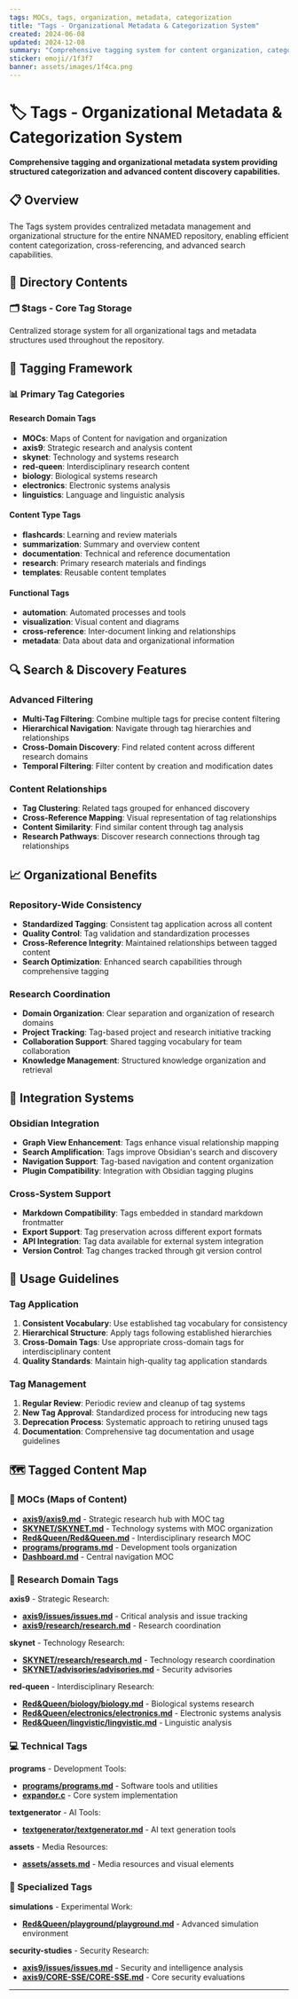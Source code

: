 ```yaml
---
tags: MOCs, tags, organization, metadata, categorization
title: "Tags - Organizational Metadata & Categorization System"
created: 2024-06-08
updated: 2024-12-08
summary: "Comprehensive tagging system for content organization, categorization, and cross-referencing"
sticker: emoji//1f3f7
banner: assets/images/1f4ca.png
---
```


# 🏷️ Tags - Organizational Metadata & Categorization System

**Comprehensive tagging and organizational metadata system providing structured categorization and advanced content discovery capabilities.**

## 📋 Overview

The Tags system provides centralized metadata management and organizational structure for the entire NNAMED repository, enabling efficient content categorization, cross-referencing, and advanced search capabilities.

## 📂 Directory Contents

### 🗂️ **$tags** - Core Tag Storage
Centralized storage system for all organizational tags and metadata structures used throughout the repository.

## 🎯 Tagging Framework

### 📊 Primary Tag Categories

#### Research Domain Tags
- **MOCs**: Maps of Content for navigation and organization
- **axis9**: Strategic research and analysis content
- **skynet**: Technology and systems research
- **red-queen**: Interdisciplinary research content
- **biology**: Biological systems research
- **electronics**: Electronic systems analysis
- **linguistics**: Language and linguistic analysis

#### Content Type Tags
- **flashcards**: Learning and review materials
- **summarization**: Summary and overview content
- **documentation**: Technical and reference documentation
- **research**: Primary research materials and findings
- **templates**: Reusable content templates

#### Functional Tags
- **automation**: Automated processes and tools
- **visualization**: Visual content and diagrams
- **cross-reference**: Inter-document linking and relationships
- **metadata**: Data about data and organizational information

## 🔍 Search & Discovery Features

### Advanced Filtering
- **Multi-Tag Filtering**: Combine multiple tags for precise content filtering
- **Hierarchical Navigation**: Navigate through tag hierarchies and relationships
- **Cross-Domain Discovery**: Find related content across different research domains
- **Temporal Filtering**: Filter content by creation and modification dates

### Content Relationships
- **Tag Clustering**: Related tags grouped for enhanced discovery
- **Cross-Reference Mapping**: Visual representation of tag relationships
- **Content Similarity**: Find similar content through tag analysis
- **Research Pathways**: Discover research connections through tag relationships

## 📈 Organizational Benefits

### Repository-Wide Consistency
- **Standardized Tagging**: Consistent tag application across all content
- **Quality Control**: Tag validation and standardization processes
- **Cross-Reference Integrity**: Maintained relationships between tagged content
- **Search Optimization**: Enhanced search capabilities through comprehensive tagging

### Research Coordination
- **Domain Organization**: Clear separation and organization of research domains
- **Project Tracking**: Tag-based project and research initiative tracking
- **Collaboration Support**: Shared tagging vocabulary for team collaboration
- **Knowledge Management**: Structured knowledge organization and retrieval

## 🔗 Integration Systems

### Obsidian Integration
- **Graph View Enhancement**: Tags enhance visual relationship mapping
- **Search Amplification**: Tags improve Obsidian's search and discovery
- **Navigation Support**: Tag-based navigation and content organization
- **Plugin Compatibility**: Integration with Obsidian tagging plugins

### Cross-System Support
- **Markdown Compatibility**: Tags embedded in standard markdown frontmatter
- **Export Support**: Tag preservation across different export formats
- **API Integration**: Tag data available for external system integration
- **Version Control**: Tag changes tracked through git version control

## 🚀 Usage Guidelines

### Tag Application
1. **Consistent Vocabulary**: Use established tag vocabulary for consistency
2. **Hierarchical Structure**: Apply tags following established hierarchies
3. **Cross-Domain Tags**: Use appropriate cross-domain tags for interdisciplinary content
4. **Quality Standards**: Maintain high-quality tag application standards

### Tag Management
1. **Regular Review**: Periodic review and cleanup of tag systems
2. **New Tag Approval**: Standardized process for introducing new tags
3. **Deprecation Process**: Systematic approach to retiring unused tags
4. **Documentation**: Comprehensive tag documentation and usage guidelines

## 🗺️ Tagged Content Map

### 🎯 MOCs (Maps of Content)
- **[axis9/axis9.md](../axis9/axis9.md)** - Strategic research hub with MOC tag
- **[SKYNET/SKYNET.md](../SKYNET/SKYNET.md)** - Technology systems with MOC organization
- **[Red&Queen/Red&Queen.md](../Red&Queen/Red&Queen.md)** - Interdisciplinary research MOC
- **[programs/programs.md](../programs/programs.md)** - Development tools organization
- **[Dashboard.md](../Dashboard.md)** - Central navigation MOC

### 🔬 Research Domain Tags
**axis9** - Strategic Research:
- **[axis9/issues/issues.md](../axis9/issues/issues.md)** - Critical analysis and issue tracking
- **[axis9/research/research.md](../axis9/research/research.md)** - Research coordination

**skynet** - Technology Research:  
- **[SKYNET/research/research.md](../SKYNET/research/research.md)** - Technology research coordination
- **[SKYNET/advisories/advisories.md](../SKYNET/advisories/advisories.md)** - Security advisories

**red-queen** - Interdisciplinary Research:
- **[Red&Queen/biology/biology.md](../Red&Queen/biology/biology.md)** - Biological systems research
- **[Red&Queen/electronics/electronics.md](../Red&Queen/electronics/electronics.md)** - Electronic systems analysis
- **[Red&Queen/lingvistic/lingvistic.md](../Red&Queen/lingvistic/lingvistic.md)** - Linguistic analysis

### 💻 Technical Tags
**programs** - Development Tools:
- **[programs/programs.md](../programs/programs.md)** - Software tools and utilities
- **[expandor.c](../expandor.c)** - Core system implementation

**textgenerator** - AI Tools:
- **[textgenerator/textgenerator.md](../textgenerator/textgenerator.md)** - AI text generation tools

**assets** - Media Resources:
- **[assets/assets.md](../assets/assets.md)** - Media resources and visual elements

### 🧪 Specialized Tags
**simulations** - Experimental Work:
- **[Red&Queen/playground/playground.md](../Red&Queen/playground/playground.md)** - Advanced simulation environment

**security-studies** - Security Research:
- **[axis9/issues/issues.md](../axis9/issues/issues.md)** - Security and intelligence analysis
- **[axis9/CORE-SSE/CORE-SSE.md](../axis9/CORE-SSE/CORE-SSE.md)** - Core security evaluations

---

```folder-index-content
```
<!-- 46F36A78 -->
